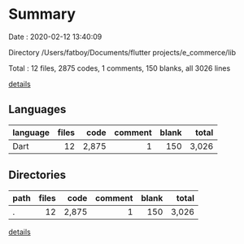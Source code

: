 # Summary

Date : 2020-02-12 13:40:09

Directory /Users/fatboy/Documents/flutter projects/e_commerce/lib

Total : 12 files,  2875 codes, 1 comments, 150 blanks, all 3026 lines

[details](details.md)

## Languages
| language | files | code | comment | blank | total |
| :--- | ---: | ---: | ---: | ---: | ---: |
| Dart | 12 | 2,875 | 1 | 150 | 3,026 |

## Directories
| path | files | code | comment | blank | total |
| :--- | ---: | ---: | ---: | ---: | ---: |
| . | 12 | 2,875 | 1 | 150 | 3,026 |

[details](details.md)